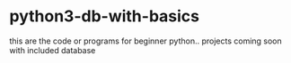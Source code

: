 # python3-db-with-basics

this are the code or programs for beginner python.. projects coming soon with included database
